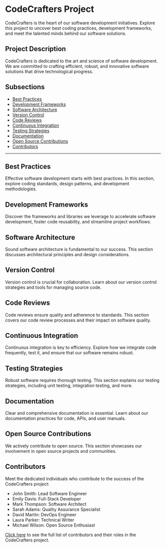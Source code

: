 # CodeCrafters Project

CodeCrafters is the heart of our software development initiatives. Explore this project to uncover best coding practices, development frameworks, and meet the talented minds behind our software solutions.

## Project Description

CodeCrafters is dedicated to the art and science of software development. We are committed to crafting efficient, robust, and innovative software solutions that drive technological progress.

## Subsections

- [Best Practices](codecrafters-practices.md)
- [Development Frameworks](codecrafters-frameworks.md)
- [Software Architecture](codecrafters-architecture.md)
- [Version Control](codecrafters-version-control.md)
- [Code Reviews](codecrafters-code-reviews.md)
- [Continuous Integration](codecrafters-ci.md)
- [Testing Strategies](codecrafters-testing.md)
- [Documentation](codecrafters-documentation.md)
- [Open Source Contributions](codecrafters-open-source.md)
- [Contributors](codecrafters-contributors.md)

---

## Best Practices

Effective software development starts with best practices. In this section, explore coding standards, design patterns, and development methodologies.

## Development Frameworks

Discover the frameworks and libraries we leverage to accelerate software development, foster code reusability, and streamline project workflows.

## Software Architecture

Sound software architecture is fundamental to our success. This section discusses architectural principles and design considerations.

## Version Control

Version control is crucial for collaboration. Learn about our version control strategies and tools for managing source code.

## Code Reviews

Code reviews ensure quality and adherence to standards. This section covers our code review processes and their impact on software quality.

## Continuous Integration

Continuous integration is key to efficiency. Explore how we integrate code frequently, test it, and ensure that our software remains robust.

## Testing Strategies

Robust software requires thorough testing. This section explains our testing strategies, including unit testing, integration testing, and more.

## Documentation

Clear and comprehensive documentation is essential. Learn about our documentation practices for code, APIs, and user manuals.

## Open Source Contributions

We actively contribute to open source. This section showcases our involvement in open source projects and communities.

## Contributors

Meet the dedicated individuals who contribute to the success of the CodeCrafters project:

- John Smith: Lead Software Engineer
- Emily Davis: Full-Stack Developer
- Mark Thompson: Software Architect
- Sarah Adams: Quality Assurance Specialist
- David Martin: DevOps Engineer
- Laura Parker: Technical Writer
- Michael Wilson: Open Source Enthusiast

[Click here](codecrafters-contributors.md) to see the full list of contributors and their roles in the CodeCrafters project.
